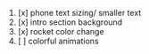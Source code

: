 1. [x] phone text sizing/ smaller text
2. [x] intro section background
3. [x] rocket color change
4. [ ] colorful animations
